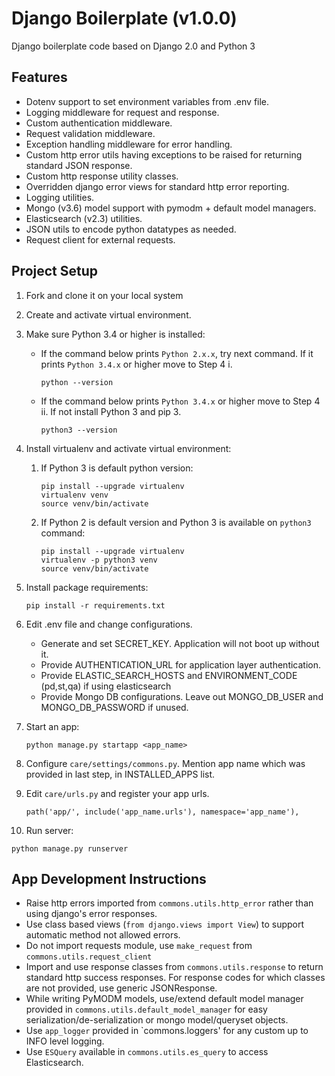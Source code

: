 # Django Boilerplate (v1.0.0)

Django boilerplate code based on Django 2.0 and Python 3

## Features

- Dotenv support to set environment variables from .env file.
- Logging middleware for request and response.
- Custom authentication middleware.
- Request validation middleware.
- Exception handling middleware for error handling.
- Custom http error utils having exceptions to be raised for returning standard JSON response.
- Custom http response utility classes.
- Overridden django error views for standard http error reporting.
- Logging utilities.
- Mongo (v3.6) model support with pymodm + default model managers.
- Elasticsearch  (v2.3) utilities.
- JSON utils to encode python datatypes as needed.
- Request client for external requests.

## Project Setup

1. Fork and clone it on your local system
2. Create and activate virtual environment.
3. Make sure Python 3.4 or higher is installed:

    - If the command below prints `Python 2.x.x`, try next command. If it prints `Python 3.4.x` or higher move to Step 4 i.
        ```
        python --version
        ```
    - If the command below prints `Python 3.4.x` or higher move to Step 4 ii. If not install Python 3 and pip 3.
        ```
        python3 --version
        ```

4. Install virtualenv and activate virtual environment:

    1. If Python 3 is default python version:

        ```
        pip install --upgrade virtualenv
        virtualenv venv
        source venv/bin/activate
        ```
    2. If Python 2 is default version and Python 3 is available on `python3` command:
        ```
        pip install --upgrade virtualenv
        virtualenv -p python3 venv
        source venv/bin/activate
        ```

5. Install package requirements:
    ```
    pip install -r requirements.txt
    ```

6. Edit .env file and change configurations.
    - Generate and set SECRET_KEY. Application will not boot up without it.
    - Provide AUTHENTICATION_URL for application layer authentication.
    - Provide ELASTIC_SEARCH_HOSTS and ENVIRONMENT_CODE (pd,st,qa) if using elasticsearch
    - Provide Mongo DB configurations. Leave out MONGO_DB_USER and MONGO_DB_PASSWORD if unused.

7. Start an app:
    ```
    python manage.py startapp <app_name>
    ```

8. Configure `care/settings/commons.py`. Mention app name which was provided in last step, in INSTALLED_APPS list.

9. Edit `care/urls.py` and register your app urls.
    ```
    path('app/', include('app_name.urls'), namespace='app_name'),
    ```

10. Run server:
   ```
   python manage.py runserver
   ```

## App Development Instructions

- Raise http errors imported from `commons.utils.http_error` rather than using django's error responses.
- Use class based views (`from django.views import View`) to support automatic method not allowed errors.
- Do not import requests module, use `make_request` from `commons.utils.request_client`
- Import and use response classes from `commons.utils.response` to return standard http success responses. For response codes for which classes are not provided, use generic JSONResponse.
- While writing PyMODM models, use/extend default model manager provided in `commons.utils.default_model_manager` for easy serialization/de-serialization or mongo model/queryset objects.
- Use `app_logger` provided in `commons.loggers' for any custom up to INFO level logging.
- Use `ESQuery` available in `commons.utils.es_query` to access Elasticsearch.
